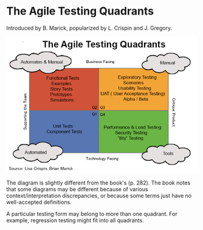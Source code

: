 # The Agile Testing Quadrants

Introduced by B. Marick, popularized by L. Crispin and J. Gregory.

![The Agile Testing Quadrants](./../static/Agile-Testing-Quadrants.png)

The diagram is slightly different from the book's (p. 282). The book notes that some diagrams may be different because of various context/interpretation discrepancies, or because some terms just have no well-accepted definitions.

A particular testing form may belong to more than one quadrant. For example, regression testing might fit into all quadrants.
